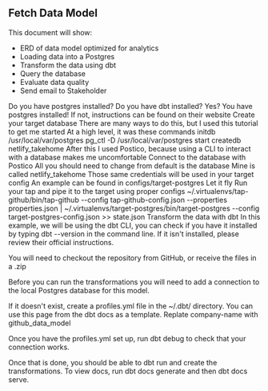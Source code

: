 ## Fetch Data Model

This document will show: 

 - ERD of data model optimized for analytics 
 - Loading data into a Postgres 
 - Transform the data using dbt
 - Query the database 
 - Evaluate data quality
 - Send email to Stakeholder 
 


Do you have postgres installed?
Do you have dbt installed? Yes? You have postgres installed!
If not, instructions can be found on their website
Create your target database
There are many ways to do this, but I used this tutorial to get me started
At a high level, it was these commands
initdb /usr/local/var/postgres
pg_ctl -D /usr/local/var/postgres start
createdb netlify_takehome
After this I used Postico, because using a CLI to interact with a database makes me uncomfortable
Connect to the database with Postico
All you should need to change from default is the database
Mine is called netlify_takehome
Those same credentials will be used in your target config
An example can be found in configs/target-postgres
Let it fly
Run your tap and pipe it to the target using proper configs
~/.virtualenvs/tap-github/bin/tap-github --config tap-github-config.json --properties properties.json | ~/.virtualenvs/target-postgres/bin/target-postgres --config target-postgres-config.json >> state.json
Transform the data with dbt
In this example, we will be using the dbt CLI, you can check if you have it installed by typing dbt --version in the command line. If it isn't installed, please review their official instructions.

You will need to checkout the repository from GitHub, or receive the files in a .zip

Before you can run the transformations you will need to add a connection to the local Postgres database for this model.

If it doesn't exist, create a profiles.yml file in the ~/.dbt/ directory. You can use this page from the dbt docs as a template. Replate company-name with github_data_model

Once you have the profiles.yml set up, run dbt debug to check that your connection works.

Once that is done, you should be able to dbt run and create the transformations. To view docs, run dbt docs generate and then dbt docs serve.
